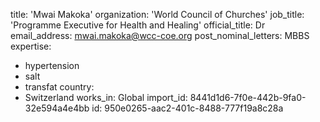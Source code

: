 title: 'Mwai Makoka'
organization: 'World Council of Churches'
job_title: 'Programme Executive for Health and Healing'
official_title: Dr
email_address: mwai.makoka@wcc-coe.org
post_nominal_letters: MBBS
expertise:
  - hypertension
  - salt
  - transfat
country:
  - Switzerland
works_in: Global
import_id: 8441d1d6-7f0e-442b-9fa0-32e594a4e4bb
id: 950e0265-aac2-401c-8488-777f19a8c28a
